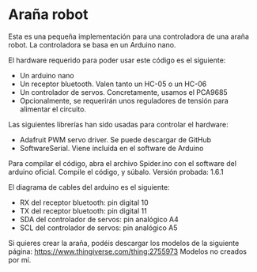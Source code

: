 # Araña robot

Esta es una pequeña implementación para una controladora de una araña robot.
La controladora se basa en un Arduino nano.

El hardware requerido para poder usar este código es el siguiente:
   * Un arduino nano
   * Un receptor bluetooth. Valen tanto un HC-05 o un HC-06
   * Un controlador de servos. Concretamente, usamos el PCA9685
   * Opcionalmente, se requerirán unos reguladores de tensión para alimentar
     el circuito.

Las siguientes librerías han sido usadas para controlar el hardware:
   * Adafruit PWM servo driver. Se puede descargar de GitHub
   * SoftwareSerial. Viene incluída en el software de Arduino

Para compilar el código, abra el archivo Spider.ino con el software del arduino
oficial. Compile el código, y súbalo. Versión probada: 1.6.1

El diagrama de cables del arduino es el siguiente:
   * RX del receptor bluetooth: pin digital 10
   * TX del receptor bluetooth: pin digital 11
   * SDA del controlador de servos: pin analógico A4
   * SCL del controlador de servos: pin analógico A5
   
Si quieres crear la araña, podéis descargar los modelos de la siguiente página:
   https://www.thingiverse.com/thing:2755973
Modelos no creados por mí.